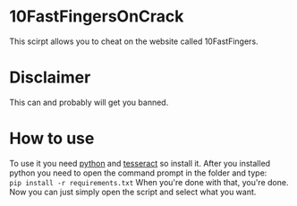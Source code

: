 # 10FastFingersOnCrack
This scirpt allows you to cheat on the website called 10FastFingers.
# Disclaimer
This can and probably will get you banned.
# How to use
To use it you need [python](python.org) and [tesseract](https://tesseract-ocr.github.io) so install it.
After you installed python you need to open the command prompt in the folder and type: <br>
```pip install -r requirements.txt```
When you're done with that, you're done. Now you can just simply open the script and select what you want.
